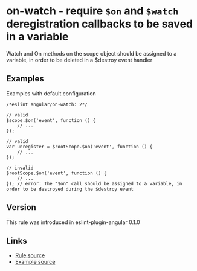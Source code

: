 <!-- WARNING: Generated documentation. Edit docs and examples in the rule and examples file ('rules/on-watch.js', 'examples/on-watch.js'). -->

# on-watch - require `$on` and `$watch` deregistration callbacks to be saved in a variable

Watch and On methods on the scope object should be assigned to a variable, in order to be deleted in a $destroy event handler

## Examples

Examples with default configuration

    /*eslint angular/on-watch: 2*/

    // valid
    $scope.$on('event', function () {
        // ...
    });

    // valid
    var unregister = $rootScope.$on('event', function () {
        // ...
    });

    // invalid
    $rootScope.$on('event', function () {
        // ...
    }); // error: The "$on" call should be assigned to a variable, in order to be destroyed during the $destroy event

## Version

This rule was introduced in eslint-plugin-angular 0.1.0

## Links

* [Rule source](../rules/on-watch.js)
* [Example source](../examples/on-watch.js)
